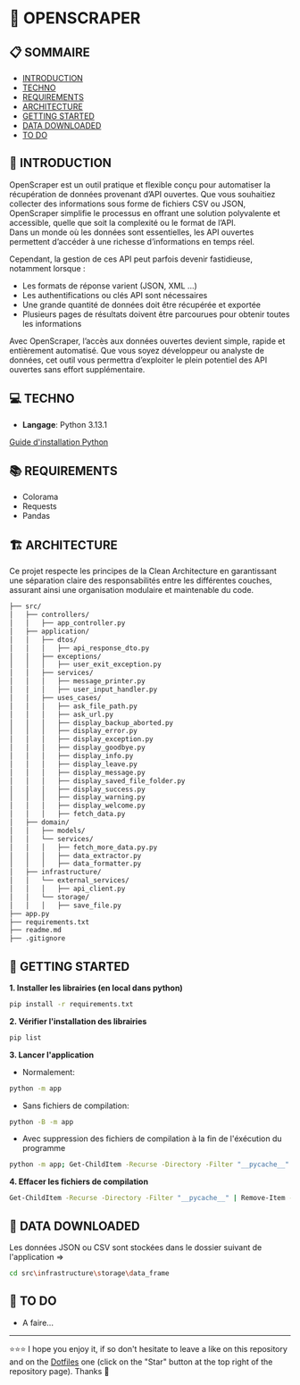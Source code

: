 # 🎣 OPENSCRAPER

## 📋 SOMMAIRE
- [INTRODUCTION](#-introduction)
- [TECHNO](#-techno)
- [REQUIREMENTS](#-requirements)
- [ARCHITECTURE](#-architecture)
- [GETTING STARTED](#-getting-started)
- [DATA DOWNLOADED](#-data-downloaded)
- [TO DO](#-to-do)

## 👋 INTRODUCTION
OpenScraper est un outil pratique et flexible conçu pour automatiser la récupération de données provenant d’API ouvertes. Que vous souhaitiez collecter des informations sous forme de fichiers CSV ou JSON, OpenScraper simplifie le processus en offrant une solution polyvalente et accessible, quelle que soit la complexité ou le format de l’API.  
Dans un monde où les données sont essentielles, les API ouvertes permettent d’accéder à une richesse d’informations en temps réel.  

Cependant, la gestion de ces API peut parfois devenir fastidieuse, notamment lorsque :  
- Les formats de réponse varient (JSON, XML ...)
- Les authentifications ou clés API sont nécessaires
- Une grande quantité de données doit être récupérée et exportée
- Plusieurs pages de résultats doivent être parcourues pour obtenir toutes les informations  

Avec OpenScraper, l’accès aux données ouvertes devient simple, rapide et entièrement automatisé. Que vous soyez développeur ou analyste de données, cet outil vous permettra d’exploiter le plein potentiel des API ouvertes sans effort supplémentaire.

## 💻 TECHNO
- **Langage**: Python 3.13.1

[Guide d'installation Python](https://github.com/EmmanuelLefevre/Documentations/blob/master/Tutorials/python_install.md)  

## 📚 REQUIREMENTS
- Colorama
- Requests
- Pandas

## 🏗 ARCHITECTURE
Ce projet respecte les principes de la Clean Architecture en garantissant une séparation claire des responsabilités entre les différentes couches, assurant ainsi une organisation modulaire et maintenable du code.  
```bash
├── src/
│   ├── controllers/
│   │   ├── app_controller.py
│   ├── application/
│   │   ├── dtos/
│   │   │   ├── api_response_dto.py
│   │   ├── exceptions/
│   │   │   ├── user_exit_exception.py
│   │   ├── services/
│   │   │   ├── message_printer.py
│   │   │   ├── user_input_handler.py
│   │   ├── uses_cases/
│   │   │   ├── ask_file_path.py
│   │   │   ├── ask_url.py
│   │   │   ├── display_backup_aborted.py
│   │   │   ├── display_error.py
│   │   │   ├── display_exception.py
│   │   │   ├── display_goodbye.py
│   │   │   ├── display_info.py
│   │   │   ├── display_leave.py
│   │   │   ├── display_message.py
│   │   │   ├── display_saved_file_folder.py
│   │   │   ├── display_success.py
│   │   │   ├── display_warning.py
│   │   │   ├── display_welcome.py
│   │   │   ├── fetch_data.py
│   ├── domain/
│   │   ├── models/
│   │   └── services/
│   │   │   ├── fetch_more_data.py.py
│   │   │   ├── data_extractor.py
│   │   │   ├── data_formatter.py
│   ├── infrastructure/
│   │   └── external_services/
│   │   │   ├── api_client.py
│   │   └── storage/
│   │   │   ├── save_file.py
├── app.py
├── requirements.txt
├── readme.md
├── .gitignore
```

## 🚀 GETTING STARTED
**1. Installer les librairies (en local dans python)**
```bash
pip install -r requirements.txt
```
**2. Vérifier l'installation des librairies**
```bash
pip list
```
**3. Lancer l'application**
- Normalement:
```bash
python -m app
```
- Sans fichiers de compilation:
```bash
python -B -m app
```
- Avec suppression des fichiers de compilation à la fin de l'éxécution du programme
```bash
python -m app; Get-ChildItem -Recurse -Directory -Filter "__pycache__" | Remove-Item -Recurse -Force
```
**4. Effacer les fichiers de compilation**
```bash
Get-ChildItem -Recurse -Directory -Filter "__pycache__" | Remove-Item -Recurse -Force
```

## 🛒 DATA DOWNLOADED
Les données JSON ou CSV sont stockées dans le dossier suivant de l'application =>
```bash
cd src\infrastructure\storage\data_frame
```

## 📝 TO DO
- A faire...

***

⭐⭐⭐ I hope you enjoy it, if so don't hesitate to leave a like on this repository and on the [Dotfiles](https://github.com/EmmanuelLefevre/Dotfiles) one (click on the "Star" button at the top right of the repository page). Thanks 🤗
